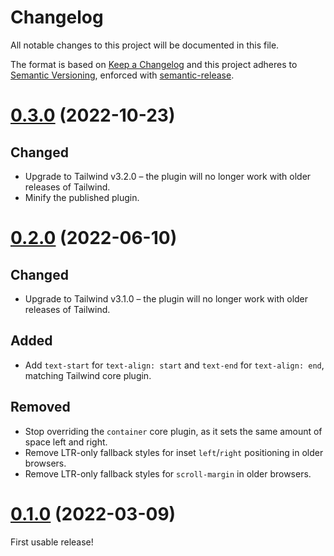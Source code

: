 # Changelog

All notable changes to this project will be documented in this file.

The format is based on [Keep a Changelog](https://keepachangelog.com/en/1.0.0/) and this project adheres to [Semantic Versioning](https://semver.org/spec/v2.0.0.html), enforced with [semantic-release](https://github.com/semantic-release/semantic-release).

# [0.3.0](https://github.com/thibaudcolas/tailwindcss-vanilla-rtl/compare/v0.2.0...v0.3.0) (2022-10-23)

## Changed

- Upgrade to Tailwind v3.2.0 – the plugin will no longer work with older releases of Tailwind.
- Minify the published plugin.

# [0.2.0](https://github.com/thibaudcolas/tailwindcss-vanilla-rtl/compare/v0.1.0...v0.2.0) (2022-06-10)

## Changed

- Upgrade to Tailwind v3.1.0 – the plugin will no longer work with older releases of Tailwind.

## Added

- Add `text-start` for `text-align: start` and `text-end` for `text-align: end`, matching Tailwind core plugin.

## Removed

- Stop overriding the `container` core plugin, as it sets the same amount of space left and right.
- Remove LTR-only fallback styles for inset `left`/`right` positioning in older browsers.
- Remove LTR-only fallback styles for `scroll-margin` in older browsers.

# [0.1.0](https://github.com/thibaudcolas/tailwindcss-vanilla-rtl/compare/2aa1d21...v0.1.0) (2022-03-09)

First usable release!
